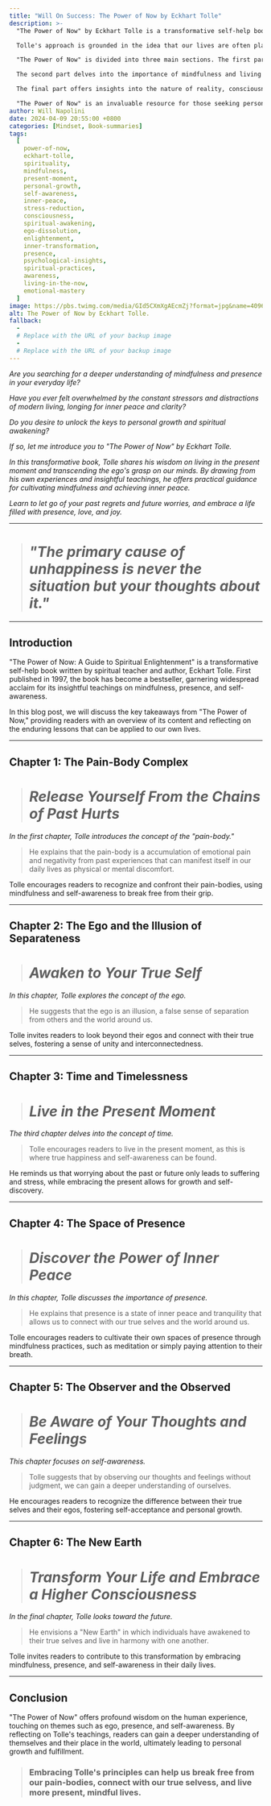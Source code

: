 ```yaml
---
title: "Will On Success: The Power of Now by Eckhart Tolle"
description: >-
  "The Power of Now" by Eckhart Tolle is a transformative self-help book that delves into the concepts of mindfulness and living in the present moment. First published in 1997, this bestselling book has helped millions of readers to break free from negative thoughts and emotional pain by focusing on the present.

  Tolle's approach is grounded in the idea that our lives are often plagued by unnecessary stress and suffering caused by our constant attachment to the past or future. By focusing on the present moment, we can cultivate a sense of inner peace and acceptance that allows us to live more authentic, fulfilling lives.

  "The Power of Now" is divided into three main sections. The first part explores the concept of suffering and how it arises from our attachment to thoughts, emotions, and memories. Tolle encourages readers to recognize the distinction between their true self (the conscious presence) and the ego (the thought-generated self).

  The second part delves into the importance of mindfulness and living in the present moment. Tolle provides practical guidance on how to become aware of our thoughts and emotions without becoming entangled in them, enabling us to experience greater inner peace and clarity.

  The final part offers insights into the nature of reality, consciousness, and spiritual awakening. Tolle encourages readers to embrace the present moment as a gateway to spiritual growth and enlightenment.

  "The Power of Now" is an invaluable resource for those seeking personal growth, inner peace, and a deeper understanding of the human experience. Tolle's wisdom and insightful teachings have helped countless individuals to overcome suffering and live more conscious, present-moment lives. Whether you are new to spirituality or a seasoned seeker, this book offers valuable insights and practical tools for transforming your relationship with the present moment and creating a more fulfilling life.
author: Will Napolini
date: 2024-04-09 20:55:00 +0800
categories: [Mindset, Book-summaries]
tags:
  [
    power-of-now,
    eckhart-tolle,
    spirituality,
    mindfulness,
    present-moment,
    personal-growth,
    self-awareness,
    inner-peace,
    stress-reduction,
    consciousness,
    spiritual-awakening,
    ego-dissolution,
    enlightenment,
    inner-transformation,
    presence,
    psychological-insights,
    spiritual-practices,
    awareness,
    living-in-the-now,
    emotional-mastery
  ]
image: https://pbs.twimg.com/media/GId5CXmXgAEcmZj?format=jpg&name=4096x4096
alt: The Power of Now by Eckhart Tolle.
fallback:
  -
  # Replace with the URL of your backup image
  -
  # Replace with the URL of your backup image
---
```


_Are you searching for a deeper understanding of mindfulness and presence in your everyday life?_

_Have you ever felt overwhelmed by the constant stressors and distractions of modern living, longing for inner peace and clarity?_

_Do you desire to unlock the keys to personal growth and spiritual awakening?_

_If so, let me introduce you to "The Power of Now" by Eckhart Tolle._

_In this transformative book, Tolle shares his wisdom on living in the present moment and transcending the ego's grasp on our minds. By drawing from his own experiences and insightful teachings, he offers practical guidance for cultivating mindfulness and achieving inner peace._

_Learn to let go of your past regrets and future worries, and embrace a life filled with presence, love, and joy._

---

> # _"The primary cause of unhappiness is never the situation but your thoughts about it."_

---

## Introduction

"The Power of Now: A Guide to Spiritual Enlightenment" is a transformative self-help book written by spiritual teacher and author, Eckhart Tolle. First published in 1997, the book has become a bestseller, garnering widespread acclaim for its insightful teachings on mindfulness, presence, and self-awareness.

In this blog post, we will discuss the key takeaways from "The Power of Now," providing readers with an overview of its content and reflecting on the enduring lessons that can be applied to our own lives.

---

## Chapter 1: The Pain-Body Complex

> # _Release Yourself From the Chains of Past Hurts_

_In the first chapter, Tolle introduces the concept of the "pain-body."_

> He explains that the pain-body is a accumulation of emotional pain and negativity from past experiences that can manifest itself in our daily lives as physical or mental discomfort.

Tolle encourages readers to recognize and confront their pain-bodies, using mindfulness and self-awareness to break free from their grip.

---

## Chapter 2: The Ego and the Illusion of Separateness

> # _Awaken to Your True Self_

_In this chapter, Tolle explores the concept of the ego._

> He suggests that the ego is an illusion, a false sense of separation from others and the world around us.

Tolle invites readers to look beyond their egos and connect with their true selves, fostering a sense of unity and interconnectedness.

---

## Chapter 3: Time and Timelessness

> # _Live in the Present Moment_

_The third chapter delves into the concept of time._

> Tolle encourages readers to live in the present moment, as this is where true happiness and self-awareness can be found.

He reminds us that worrying about the past or future only leads to suffering and stress, while embracing the present allows for growth and self-discovery.

---

## Chapter 4: The Space of Presence

> # _Discover the Power of Inner Peace_

_In this chapter, Tolle discusses the importance of presence._

> He explains that presence is a state of inner peace and tranquility that allows us to connect with our true selves and the world around us.

Tolle encourages readers to cultivate their own spaces of presence through mindfulness practices, such as meditation or simply paying attention to their breath.

---

## Chapter 5: The Observer and the Observed

> # _Be Aware of Your Thoughts and Feelings_

_This chapter focuses on self-awareness._

> Tolle suggests that by observing our thoughts and feelings without judgment, we can gain a deeper understanding of ourselves.

He encourages readers to recognize the difference between their true selves and their egos, fostering self-acceptance and personal growth.

---

## Chapter 6: The New Earth

> # _Transform Your Life and Embrace a Higher Consciousness_

_In the final chapter, Tolle looks toward the future._

> He envisions a "New Earth" in which individuals have awakened to their true selves and live in harmony with one another.

Tolle invites readers to contribute to this transformation by embracing mindfulness, presence, and self-awareness in their daily lives.

---

## Conclusion

"The Power of Now" offers profound wisdom on the human experience, touching on themes such as ego, presence, and self-awareness. By reflecting on Tolle's teachings, readers can gain a deeper understanding of themselves and their place in the world, ultimately leading to personal growth and fulfillment.

> ### Embracing Tolle's principles can help us break free from our pain-bodies, connect with our true selvess, and live more present, mindful lives.
